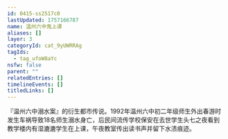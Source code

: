 ```yaml
---
id: 0415-ss2517c0
lastUpdated: 1757166787
name: 温州六中鬼上课
aliases: []
layer: 3
categoryId: cat_9yUWRRAg
tagIds:
  - tag_ufoW8aYc
nsfw: false
parent: ""
relatedEntries: []
timelineEvents: []
titledLinks: []
---
```


『温州六中溺水案』的衍生都市传说。‌1992年温州六中初二年级师生外出春游时发生车祸导致18名师生溺水身亡，后民间流传学校保安在去世学生头七之夜看到教学楼内有湿漉漉学生在上课，午夜教室传出读书声并留下水渍痕迹。